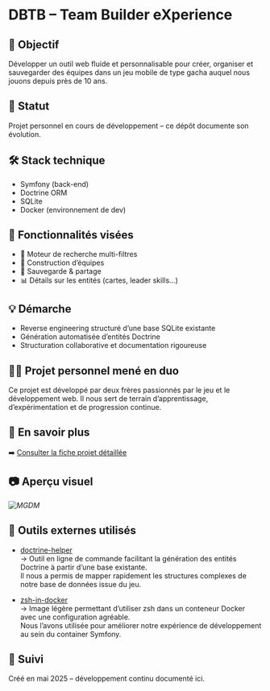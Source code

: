 # DBTB – Team Builder eXperience

## 🎯 Objectif
Développer un outil web fluide et personnalisable pour créer, organiser et sauvegarder des équipes dans un jeu mobile de type gacha auquel nous jouons depuis près de 10 ans.

## 🚧 Statut
Projet personnel en cours de développement – ce dépôt documente son évolution.

## 🛠️ Stack technique
- Symfony (back-end)
- Doctrine ORM
- SQLite
- Docker (environnement de dev)

## 📌 Fonctionnalités visées
- 🔎 Moteur de recherche multi-filtres
- 🧱 Construction d’équipes
- 💾 Sauvegarde & partage
- 📊 Détails sur les entités (cartes, leader skills…)

## 💡 Démarche
- Reverse engineering structuré d’une base SQLite existante
- Génération automatisée d’entités Doctrine
- Structuration collaborative et documentation rigoureuse

## 🧑‍💻 Projet personnel mené en duo
Ce projet est développé par deux frères passionnés par le jeu et le développement web. Il nous sert de terrain d’apprentissage, d’expérimentation et de progression continue.

## 📄 En savoir plus
➡️ [Consulter la fiche projet détaillée](./FICHEPROJET.md)

## 📷 Aperçu visuel
*![MGDM](https://github.com/user-attachments/assets/9491fecc-4423-4b5e-a1f1-211dd79b9499)*

## 🔧 Outils externes utilisés

- [doctrine-helper](https://github.com/siburuxue/doctrine-helper)  
  → Outil en ligne de commande facilitant la génération des entités Doctrine à partir d’une base existante.  
  Il nous a permis de mapper rapidement les structures complexes de notre base de données issue du jeu.

- [zsh-in-docker](https://github.com/deluan/zsh-in-docker)  
  → Image légère permettant d’utiliser zsh dans un conteneur Docker avec une configuration agréable.  
  Nous l’avons utilisée pour améliorer notre expérience de développement au sein du container Symfony.

## 📅 Suivi
Créé en mai 2025 – développement continu documenté ici.
